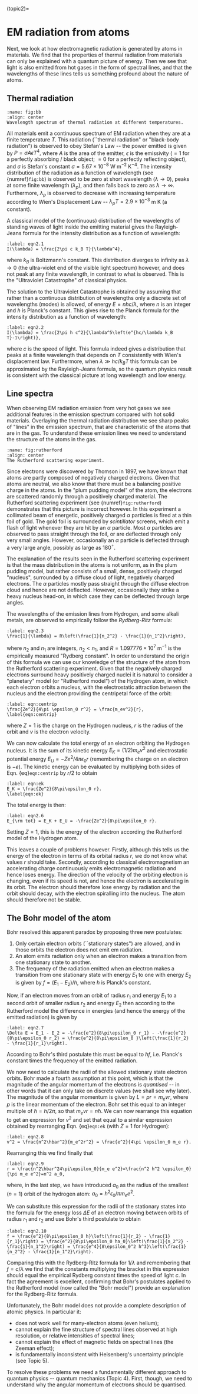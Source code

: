 (topic2)=
# EM radiation from atoms

Next, we look at how electromagnetic radiation is generated by atoms in materials. We find that the properties of thermal radiation from materials can only be explained with a quantum picture of energy. Then we see that light is also emitted from hot gases in the form of spectral lines, and that the wavelengths of these lines tells us something profound about the nature of atoms.

## Thermal radiation

```{figure} bb.png
:name: fig:bb
:align: center
Wavelength spectrum of thermal radiation at different temperatures.
```

All materials emit a continuous spectrum of EM radiation when they are at a finite temperature $T$. This radiation (``thermal radiation" or "black-body radiation") is observed to obey Stefan's Law -- the power emitted is given by $P=\sigma A \epsilon T^4,$ where $A$ is the area of the emitter, $\epsilon$ is the emissivity ($=1$ for a perfectly absorbing / black object; $=0$ for a perfectly reflecting object), and $\sigma$ is Stefan's constant $\sigma = 5.67 \times 10^{-8}$ W m$^{-2}$ K$^{-4}$. The intensity distribution of the radiation as a function of wavelength (see {numref}`fig:bb`) is observed to be zero at short wavelength ($\lambda \rightarrow 0$), peaks at some finite wavelength ($\lambda_p$), and then falls back to zero as $\lambda \rightarrow \infty$. Furthermore, $\lambda_p$ is observed to decrease with increasing temperature according to Wien's Displacement Law -- $\lambda_p T = 2.9\times 10^{-3}$ m K (a constant). 

A classical model of the (continuous) distribution of the wavelengths of standing waves of light inside the emitting material gives the Rayleigh-Jeans formula for the intensity distribution as a function of wavelength: 
```{math}
:label: eqn2.1
I(\lambda) = \frac{2\pi c k_B T}{\lambda^4},
``` 
where $k_B$ is Boltzmann's constant. This distribution diverges to infinity as $\lambda \rightarrow 0$ (the ultra-violet end of the visible light spectrum) however, and does not peak at any finite wavelength, in contrast to what is observed. This is the "Ultraviolet Catastrophe" of classical physics.

The solution to the Ultraviolet Catastrophe is obtained by assuming that rather than a continuous distribution of wavelengths only a discrete set of wavelengths (modes) is allowed, of energy $E=nhc/\lambda$, where $n$ is an integer and $h$ is Planck's constant. This gives rise to the Planck formula for the intensity distribution as a function of wavelength: 
```{math}
:label: eqn2.2
I(\lambda) = \frac{2\pi h c^2}{\lambda^5\left(e^{hc/\lambda k_B T}-1\right)},
``` 
where $c$ is the speed of light. This formula indeed gives a distribution that peaks at a finite wavelength that depends on $T$ consistently with Wien's displacement law. Furthermore, when $\lambda \gg hc/k_B T$ this formula can be approximated by the Rayleigh-Jeans formula, so the quantum physics result is consistent with the classical picture at long wavelength and low energy.

## Line spectra

When observing EM radiation emission from very hot gases we see additional features in the emission spectrum compared with hot solid materials. Overlaying the thermal radiation distribution we see sharp peaks of "lines" in the emission spectrum, that are characteristic of the atoms that are in the gas. To understand these emission lines we need to understand the structure of the atoms in the gas.

```{figure} rutherford.png
:name: fig:rutherford
:align: center
The Rutherford scattering experiment.
```

Since electrons were discovered by Thomson in 1897, we have known that atoms are partly composed of negatively charged electrons. Given that atoms are neutral, we also know that there must be a balancing positive charge in the atoms. In the "plum pudding model" of the atom, the electrons are scattered randomly through a positively charged material. The Rutherford scattering experiment (see {numref}`fig:rutherford`) demonstrates that this picture is incorrect however. In this experiment a collimated beam of energetic, positively charged $\alpha$ particles is fired at a thin foil of gold. The gold foil is surrounded by *scintillator* screens, which emit a flash of light whenever they are hit by an $\alpha$ particle. Most $\alpha$ particles are observed to pass straight through the foil, or are deflected through only very small angles. However, occasionally an $\alpha$ particle is deflected through a very large angle, possibly as large as 180$^\circ$.

The explanation of the results seen in the Rutherford scattering experiment is that the mass distribution in the atoms is not uniform, as in the plum pudding model, but rather consists of a small, dense, positively charged "nucleus", surrounded by a diffuse cloud of light, negatively charged electrons. The $\alpha$ particles mostly pass straight through the diffuse electron cloud and hence are not deflected. However, occasionally they strike a heavy nucleus head-on, in which case they can be deflected through large angles.

The wavelengths of the emission lines from Hydrogen, and some alkali metals, are observed to empirically follow the *Rydberg-Ritz* formula: 
```{math}
:label: eqn2.3
\frac{1}{\lambda} = R\left(\frac{1}{n_2^2} - \frac{1}{n_1^2}\right),
``` 
where $n_2$ and $n_1$ are integers, $n_2 < n_1$, and $R= 1.097776\times 10^7$ m$^{-1}$ is the empirically measured "Rydberg constant". In order to understand the origin of this formula we can use our knowledge of the structure of the atom from the Rutherford scattering experiment. Given that the negatively charged electrons surround heavy positively charged nuclei it is natural to consider a "planetary" model (or "Rutherford model") of the Hydrogen atom, in which each electron orbits a nucleus, with the electrostatic attraction between the nucleus and the electron providing the centripetal force of the orbit: 
```{math}
:label: eqn:centrip
\frac{Ze^2}{4\pi \epsilon_0 r^2} = \frac{m_ev^2}{r},
\label{eqn:centrip}
``` 
where $Z=1$ is the charge on the Hydrogen nucleus, $r$ is the radius of the orbit and $v$ is the electron velocity.

We can now calculate the total energy of an electron orbiting the Hydrogen nucleus. It is the sum of its kinetic energy $E_K = (1/2) m_e v^2$  and electrostatic potential energy $E_U = -Ze^2/4\pi\epsilon_0 r$ (remembering the charge on an electron is $-e$). The kinetic energy can be evaluated by multiplying both sides of Eqn. {eq}`eqn:centrip` by $r/2$ to obtain 
```{math}
:label: eqn:ek
E_K = \frac{Ze^2}{8\pi\epsilon_0 r}. 
\label{eqn:ek} 
``` 
The total energy is then: 
```{math}
:label: eqn2.6
E_{\rm tot} = E_K + E_U = -\frac{Ze^2}{8\pi\epsilon_0 r}.
``` 
Setting $Z=1$, this is the energy of the electron according the Rutherford model of the Hydrogen atom.

This leaves a couple of problems however. Firstly, although this tells us the energy of the electron in terms of its orbital radius $r$, we do not know what values $r$ should take. Secondly, according to classical electromagnetism an accelerating charge continuously emits electromagnetic radiation and hence loses energy. The direction of the velocity of the orbiting electron is changing, even if its speed is not, and hence the electron is accelerating in its orbit. The electron should therefore lose energy by radiation and the orbit should decay, with the electron spiralling into the nucleus. The atom should therefore not be stable.

## The Bohr model of the atom

Bohr resolved this apparent paradox by proposing three new postulates:

1. Only certain electron orbits (``stationary states") are allowed, and in those orbits the electron does not emit em radiation.
2. An atom emits radiation only when an electron makes a transition from one stationary state to another.
3. The frequency of the radiation emitted when an electron makes a transition from one stationary state with energy $E_1$ to one with energy $E_2$ is given by $f = (E_1 - E_2)/h$, where $h$ is Planck's constant.

Now, if an electron moves from an orbit of radius $r_1$ and energy $E_1$ to a second orbit of smaller radius $r_2$ and energy $E_2$ then according to the Rutherford model the difference in energies (and hence the energy of the emitted radiation) is given by 
```{math}
:label: eqn2.7
\Delta E = E_1 - E_2 = -\frac{e^2}{8\pi\epsilon_0 r_1} - -\frac{e^2}{8\pi\epsilon_0 r_2} = \frac{e^2}{8\pi\epsilon_0 }\left(\frac{1}{r_2} - \frac{1}{r_1}\right).
``` 
According to Bohr's third postulate this must be equal to $hf$, i.e. Planck's constant times the frequency of the emitted radiation.

We now need to calculate the radii of the allowed stationary state electron orbits. Bohr made a fourth assumption at this point, which is that the magnitude of the angular momentum of the electrons is *quantised* -- in other words that it can only take on discrete values (we shall see why later). The magnitude of the angular momentum is given by $L = pr = m_evr$, where $p$ is the linear momentum of the electron. Bohr set this equal to an integer multiple of $\hbar=h/2\pi$, so that $m_evr = n\hbar.$ We can now rearrange this equation to get an expression for $v^2$ and set that equal to a similar expression obtained by rearranging Eqn. {eq}`eqn:ek` (with $Z=1$ for Hydrogen): 
```{math}
:label: eqn2.8
v^2 = \frac{n^2\hbar^2}{m_e^2r^2} = \frac{e^2}{4\pi \epsilon_0 m_e r}.
``` 
Rearranging this we find finally that 
```{math}
:label: eqn2.9
r = \frac{n^2\hbar^24\pi\epsilon_0}{m_e e^2}=\frac{n^2 h^2 \epsilon_0}{\pi m_e e^2}=n^2 a_0,
``` 
where, in the last step, we have introduced $a_0$ as the radius of the smallest ($n=1$) orbit of the hydrogen atom: $a_0 = h^2 \epsilon_0/\pi m_e e^2$.

We can substitute this expression for the radii of the stationary states into the formula for the energy loss $\Delta E$ of an electron moving between orbits of radius $r_1$ and $r_2$ and use Bohr's third postulate to obtain 
```{math}
:label: eqn2.10
f = \frac{e^2}{8\pi\epsilon_0 h}\left(\frac{1}{r_2} - \frac{1}{r_1}\right) = \frac{e^2}{8\pi\epsilon_0 ha_0}\left(\frac{1}{n_2^2} - \frac{1}{n_1^2}\right) = \frac{e^4}{8\epsilon_0^2 h^3}\left(\frac{1}{n_2^2} - \frac{1}{n_1^2}\right).
``` 
Comparing this with the Rydberg-Ritz formula for $1/\lambda$ and remembering that $f=c/\lambda$ we find that the constants multiplying the bracket in this expression should equal the empirical Rydberg constant times the speed of light $c$. In fact the agreement is excellent, confirming that Bohr's postulates applied to the Rutherford model (now called the "Bohr model") provide an explanation for the Rydberg-Ritz formula.

Unfortunately, the Bohr model does not provide a complete description of atomic physics. In particular it:

* does not work well for many-electron atoms (even helium);
* cannot explain the fine structure of spectral lines observed at high resolution, or relative intensities of spectral lines;
* cannot explain the effect of magnetic fields on spectral lines (the Zeeman effect);
* is fundamentally inconsistent with Heisenberg's uncertainty principle (see Topic 5).

To resolve these problems we need a fundamentally different approach to quantum physics -- quantum mechanics (Topic 4). First, though, we need to understand why the angular momentum of electrons should be quantised. 

